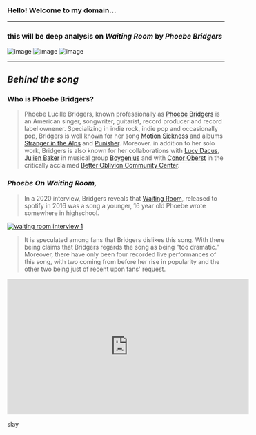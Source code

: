 ### Hello! Welcome to my domain...
---
### this will be deep analysis on *Waiting Room* by *Phoebe Bridgers*

![image](https://user-images.githubusercontent.com/118235613/202339878-c753704c-0cc8-47ba-ac6c-856ad03c8eb8.jpg)
![image](https://user-images.githubusercontent.com/118235613/202340992-b3e6529b-da2e-4333-8500-4fd180ac99d1.png)
![image](https://user-images.githubusercontent.com/118235613/202339087-69eef524-b0ca-4c28-8d38-9a2c19977032.png)

---
## *Behind the song*
### Who is Phoebe Bridgers?

> Phoebe Lucille Bridgers, known professionally as [Phoebe Bridgers](https://open.spotify.com/artist/1r1uxoy19fzMxunt3ONAkG?si=m6_vssViQmacKjp6FvXaAA) is an American singer, songwriter, guitarist, record producer and record label ownener. Specializing in indie rock, indie pop and occasionally pop, Bridgers is well known for her song [Motion Sickness](https://open.spotify.com/track/5xo8RrjJ9CVNrtRg2S3B1R?si=985a084dcce148b0) and albums [Stranger in the Alps](https://open.spotify.com/album/0qWcLfCZ8wtcoOdX14oGNI?si=-b9r9tqeR1SAJXD26hkGFQ) and [Punisher](https://open.spotify.com/album/6Pp6qGEywDdofgFC1oFbSH?si=jN7DBY7KTXa6A0Mp72HQvA). Moreover. in addition to her solo work, Bridgers is also known for her collaborations with [Lucy Dacus](https://open.spotify.com/artist/07D1Bjaof0NFlU32KXiqUP?si=e9BZqNRfTMOCe3cCLgraag), [Julien Baker](https://open.spotify.com/artist/12zbUHbPHL5DGuJtiUfsip?si=8sWr2j6HTy2dCEB9C07KLA) in musical group [Boygenius](https://open.spotify.com/album/6RjlLIuDFC8Dw91yRAdPz9?si=67gAwv11TqWIjEVQYWhN0Q) and with [Conor Oberst](https://open.spotify.com/artist/2Z7gV3uEh1ckIaBzTUCE6R?si=scg-x3P3Sj6fd_PJbvNY_g) in the critically acclaimed [Better Oblivion Community Center](https://open.spotify.com/artist/3NBmfDV6Yh3hjuQUBVvYgO?si=8vWcGa0CQSuWSKP7aBnOCA).

### *Phoebe On Waiting Room,*

> In a 2020 interview, Bridgers reveals that [Waiting Room](https://open.spotify.com/track/04mAOoQNsXmDJlyupJwmkO?si=29bef054446b4f92), released to spotify in 2016 was a song a younger, 16 year old Phoebe wrote somewhere in highschool.

[![waiting room interview 1](https://user-images.githubusercontent.com/118235613/203202887-634f17aa-3e3f-4847-9240-c616313f0100.PNG)](https://www.npr.org/transcripts/938316518)

> It is speculated among fans that Bridgers dislikes this song. With there being claims that Bridgers regards the song as being "too dramatic." Moreover, there have only been four recorded live performances of this song, with two coming from before her rise in popularity and the other two being just of recent upon fans' request.

<iframe width="560" height="315" src="https://www.youtube.com/embed/cgJLXrOtASc" title="YouTube video player" frameborder="0" allow="accelerometer; autoplay; clipboard-write; encrypted-media; gyroscope; picture-in-picture" allowfullscreen></iframe>

slay
